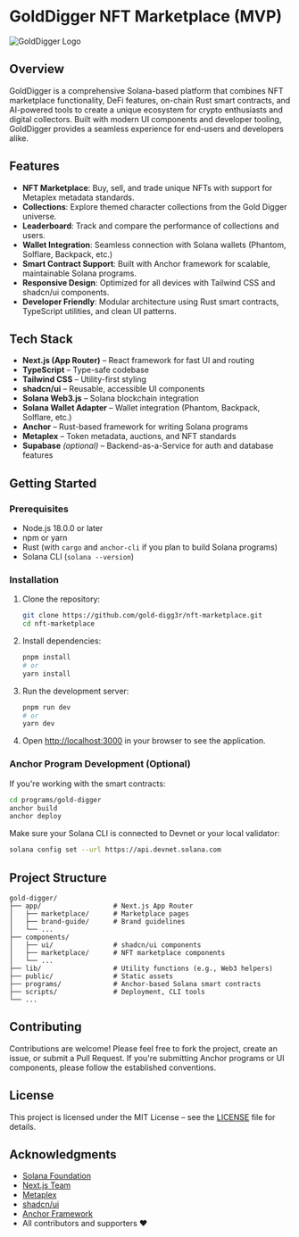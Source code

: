 # GoldDigger NFT Marketplace (MVP)

![GoldDigger Logo](https://ucarecdn.com/5ffe7e5b-c316-4c57-9a21-841ec935f073/token.png)

## Overview

GoldDigger is a comprehensive Solana-based platform that combines NFT marketplace functionality, DeFi features, on-chain Rust smart contracts, and AI-powered tools to create a unique ecosystem for crypto enthusiasts and digital collectors. Built with modern UI components and developer tooling, GoldDigger provides a seamless experience for end-users and developers alike.

## Features

* **NFT Marketplace**: Buy, sell, and trade unique NFTs with support for Metaplex metadata standards.
* **Collections**: Explore themed character collections from the Gold Digger universe.
* **Leaderboard**: Track and compare the performance of collections and users.
* **Wallet Integration**: Seamless connection with Solana wallets (Phantom, Solflare, Backpack, etc.)
* **Smart Contract Support**: Built with Anchor framework for scalable, maintainable Solana programs.
* **Responsive Design**: Optimized for all devices with Tailwind CSS and shadcn/ui components.
* **Developer Friendly**: Modular architecture using Rust smart contracts, TypeScript utilities, and clean UI patterns.

## Tech Stack

* **Next.js (App Router)** – React framework for fast UI and routing
* **TypeScript** – Type-safe codebase
* **Tailwind CSS** – Utility-first styling
* **shadcn/ui** – Reusable, accessible UI components
* **Solana Web3.js** – Solana blockchain integration
* **Solana Wallet Adapter** – Wallet integration (Phantom, Backpack, Solflare, etc.)
* **Anchor** – Rust-based framework for writing Solana programs
* **Metaplex** – Token metadata, auctions, and NFT standards
* **Supabase** *(optional)* – Backend-as-a-Service for auth and database features

## Getting Started

### Prerequisites

* Node.js 18.0.0 or later
* npm or yarn
* Rust (with `cargo` and `anchor-cli` if you plan to build Solana programs)
* Solana CLI (`solana --version`)

### Installation

1. Clone the repository:

   ```bash
   git clone https://github.com/gold-digg3r/nft-marketplace.git
   cd nft-marketplace
   ```

2. Install dependencies:

   ```bash
   pnpm install
   # or
   yarn install
   ```

3. Run the development server:

   ```bash
   pnpm run dev
   # or
   yarn dev
   ```

4. Open [http://localhost:3000](http://localhost:3000) in your browser to see the application.

### Anchor Program Development (Optional)

If you're working with the smart contracts:

```bash
cd programs/gold-digger
anchor build
anchor deploy
```

Make sure your Solana CLI is connected to Devnet or your local validator:

```bash
solana config set --url https://api.devnet.solana.com
```

## Project Structure

```
gold-digger/
├── app/                  # Next.js App Router
│   ├── marketplace/      # Marketplace pages
│   ├── brand-guide/      # Brand guidelines
│   └── ...
├── components/           
│   ├── ui/               # shadcn/ui components
│   ├── marketplace/      # NFT marketplace components
│   └── ...
├── lib/                  # Utility functions (e.g., Web3 helpers)
├── public/               # Static assets
├── programs/             # Anchor-based Solana smart contracts
├── scripts/              # Deployment, CLI tools
└── ...
```

## Contributing

Contributions are welcome! Please feel free to fork the project, create an issue, or submit a Pull Request. If you're submitting Anchor programs or UI components, please follow the established conventions.

## License

This project is licensed under the MIT License – see the [LICENSE](LICENSE) file for details.

## Acknowledgments

* [Solana Foundation](https://solana.org)
* [Next.js Team](https://nextjs.org)
* [Metaplex](https://www.metaplex.com/)
* [shadcn/ui](https://ui.shadcn.com)
* [Anchor Framework](https://book.anchor-lang.com/)
* All contributors and supporters ❤️
